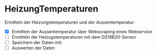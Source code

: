 # HeizungTemperaturen

Ermitteln der Heizungstemperaturen und der Aussentemperatur:

-   [x] Ermitteln der Aussentemperatur über Webscraping eines Webservice
-   [ ] Ermitteln der Heizugstemperaturen mit dem DS18B20-Sensor
-   [ ] Speichern der Daten mit:
-   [ ] Auswerten der Daten
